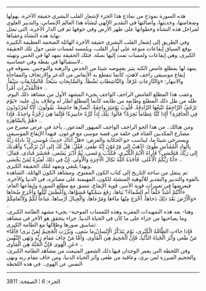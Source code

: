 ------------------------------------------------------------------------

هذه السورة نموذج من نماذج هذا الجزء لإشعار القلب البشري حقيقة الآخرة،
بهولها وضخامتها، وجديتها، وأصالتها في التقدير الإلهي لنشأة هذا العالم
الإنساني، والتدبير العلوي لمراحل هذه النشأة وخطواتها على ظهر الأرض وفي
جوفها ثم في الدار الآخرة، التي تمثل نهاية هذه النشأة وعقباها.  
وفي الطريق إلى إشعار القلب البشري حقيقة الآخرة الهائلة الضخمة العظيمة
الكبيرة يوقع السياق إيقاعات منوعة على أوتار القلب، ويلمسه لمسات شتى حول
تلك الحقيقة الكبرى. وهي إيقاعات ولمسات تمت إليها بصلة. فتلك الحقيقة تمهد
لها في الحس وتهيئه لاستقبالها في يقظة وفي حساسية..  
يمهد لها بمطلع غامض الكنه يثير بغموضه شيئا من الحدس والرهبة والتوجس.
يسوقه في إيقاع موسيقي راجف لاهث، كأنما تنقطع به الأنفاس من الذعر
والارتجاف والمفاجأة والانبهار: «وَالنَّازِعاتِ غَرْقاً. وَالنَّاشِطاتِ نَشْطاً.
وَالسَّابِحاتِ سَبْحاً. فَالسَّابِقاتِ سَبْقاً. فَالْمُدَبِّراتِ أَمْراً» ..  
وعقب هذا المطلع الغامض الراجف الواجف يجيء المشهد الأول من مشاهد ذلك
اليوم. ظله من ظل ذلك المطلع وطابعه من طابعه كأنما المطلع اطار له وغلاف
يدل عليه: «يَوْمَ تَرْجُفُ الرَّاجِفَةُ تَتْبَعُهَا الرَّادِفَةُ. قُلُوبٌ يَوْمَئِذٍ واجِفَةٌ. أَبْصارُها
خاشِعَةٌ. يَقُولُونَ: أَإِنَّا لَمَرْدُودُونَ فِي الْحافِرَةِ؟ أَإِذا كُنَّا عِظاماً نَخِرَةً؟ قالُوا: تِلْكَ
إِذاً كَرَّةٌ خاسِرَةٌ! فَإِنَّما هِيَ زَجْرَةٌ واحِدَةٌ. فَإِذا هُمْ بِالسَّاهِرَةِ» ..  
ومن هنالك.. من هذا الجو الراجف الواجف المبهور المذعور.. يأخذ في عرض مصرع
من مصارع المكذبين العتاة في حلقة من قصة موسى مع فرعون. فيهدأ الإيقاع
الموسيقي ويسترخي شيئا ما، ليناسب جو الحكاية والعرض: «هَلْ أَتاكَ حَدِيثُ مُوسى.
إِذْ ناداهُ رَبُّهُ بِالْوادِ الْمُقَدَّسِ طُوىً: اذْهَبْ إِلى فِرْعَوْنَ إِنَّهُ طَغى. فَقُلْ: هَلْ لَكَ إِلى
أَنْ تَزَكَّى؟ وَأَهْدِيَكَ إِلى رَبِّكَ فَتَخْشى؟ فَأَراهُ الْآيَةَ الْكُبْرى، فَكَذَّبَ وَعَصى، ثُمَّ أَدْبَرَ
يَسْعى، فَحَشَرَ فَنادى، فَقالَ: أَنَا رَبُّكُمُ الْأَعْلى. فَأَخَذَهُ اللَّهُ نَكالَ الْآخِرَةِ وَالْأُولى.
إِنَّ فِي ذلِكَ لَعِبْرَةً لِمَنْ يَخْشى» ..  
وبهذا يلتقي ويمهد لتلك الحقيقة الكبرى.  
ثم ينتقل من ساحة التاريخ إلى كتاب الكون المفتوح، ومشاهد الكون الهائلة،
الشاهدة بالقوة والتدبير والتقدير للألوهية المنشئة للكون، المهيمنة على
مصائره، في الدنيا والآخرة. فيعرضها في تعبيرات قوية الأسر، قوية الإيقاع،
تتسق مع مطلع السورة وإيقاعها العام: «أَأَنْتُمْ أَشَدُّ خَلْقاً أَمِ السَّماءُ؟ بَناها،
رَفَعَ سَمْكَها فَسَوَّاها، وَأَغْطَشَ لَيْلَها وَأَخْرَجَ ضُحاها وَالْأَرْضَ بَعْدَ ذلِكَ دَحاها، أَخْرَجَ
مِنْها ماءَها وَمَرْعاها، وَالْجِبالَ أَرْساها، مَتاعاً لَكُمْ وَلِأَنْعامِكُمْ» ..  
وهنا- بعد هذه التمهيدات المقربة وهذه اللمسات الموحية- يجيء مشهد الطامة
الكبرى، وما يصاحبها من جزاء على ما كان في الحياة الدنيا. جزاء يتحقق هو
الآخر في مشاهد تتناسق صورها وظلالها مع الطامة الكبرى:  
«فَإِذا جاءَتِ الطَّامَّةُ الْكُبْرى، يَوْمَ يَتَذَكَّرُ الْإِنْسانُ ما سَعى، وَبُرِّزَتِ الْجَحِيمُ لِمَنْ
يَرى! فَأَمَّا مَنْ طَغى وَآثَرَ الْحَياةَ الدُّنْيا، فَإِنَّ الْجَحِيمَ هِيَ الْمَأْوى. وَأَمَّا مَنْ خافَ
مَقامَ رَبِّهِ وَنَهَى النَّفْسَ عَنِ الْهَوى فَإِنَّ الْجَنَّةَ هِيَ الْمَأْوى» ..  
وفي اللحظة التي يغمر الوجدان فيها ذلك الشعور المنبعث من مشاهد الطامة
الكبرى، والجحيم المبرزة لمن يرى، وعاقبة من طغى وآثر الحياة الدنيا، ومن
خاف مقام ربه ونهى النفس عن الهوى.. في هذه اللحظة

------------------------------------------------------------------------

الجزء: 6 ¦ الصفحة: 3811
